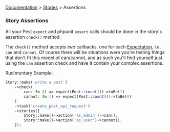[Documentation](/docs/documentation.md) > [Stories](/docs/stories.md) > Assertions

### Story Assertions

All your Pest `expect` and phpunit `assert` calls should be done in the story's assertion `check()` method.

The `check()` method accepts two callbacks, one for each [Expectation](/docs/stories/expectations.md), i.e. `can` and `cannot`. Of course there will be situations were you're testing things that don't fit this model of can/cannot, and as such you'll find yourself just using the `can` assertion check and have it contain your complex assertions.

Rudimentary Example:

```php
Story::make('write a post')
    ->check(
        can: fn () => expect(Post::count())->toBe(1)
        cannot: fn () => expect(Post::count())->toBe(0)
    )
    ->task('create_post_api_request')
    ->stories([
        Story::make()->action('as_admin')->can(),
        Story::make()->action('as_user')->cannot(),
    ]);
```